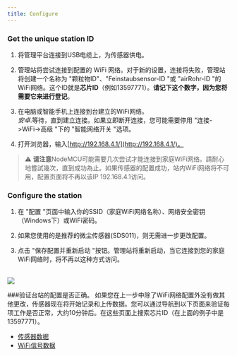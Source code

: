 ```yaml
---
title: Configure
---
```

### Get the unique station ID
1. 将管理平台连接到USB电缆上，为传感器供电。

2. 管理站将尝试连接到配置的 WiFi 网络。对于新的设置，连接将失败，管理站将创建一个名称为 "颗粒物ID"、"Feinstaubsensor-ID "或 "airRohr-ID "的WiFi网络。这个ID就是**芯片ID**（例如13597771）。**请记下这个数字，因为您将需要它来进行登记**。

3. 在电脑或智能手机上连接到台建立的WiFi网络。<br>*安卓*.等待，直到建立连接。如果立即断开连接，您可能需要停用 "连接->WiFi->高级 "下的 "智能网络开关 "选项。

4. 打开浏览器，输入[http://192.168.4.1/](http://192.168.4.1/)。

> ⚠️ **请注意**NodeMCU可能需要几次尝试才能连接到家庭WiFi网络。請耐心地嘗試幾次，直到成功為止。如果传感器的配置成功，站内WiFi网络将不可用，配置页面将不再以该IP 192.168.4.1访问。

### Configure the station
1. 在 "配置 "页面中输入你的SSID（家庭WiFi网络名称）、网络安全密钥（Windows下）或WiFi密码。

2. 如果您使用的是推荐的微尘传感器(SDS011)，则无需进一步更改配置。

3. 点击 "保存配置并重新启动 "按钮。管理站将重新启动，当它连接到您的家庭WiFi网络时，将不再以这种方式访问。

<br>

<img src=".../docs/airrohr_config_initial.jpg" loading="lazy"/>

<br>

###验证台站的配置是否正确。
如果您在上一步中除了WiFi网络配置外没有做其他更改，传感器现在将开始记录和上传数据。您可以通过导航到以下页面来验证每项工作是否正常，大约10分钟后。在这些页面上搜索芯片ID（在上面的例子中是13597771）。

* [传感器数据](https://www.madavi.de/sensor/graph.php)
* [WiFi信号数据](https://www.madavi.de/sensor/signal.php)
